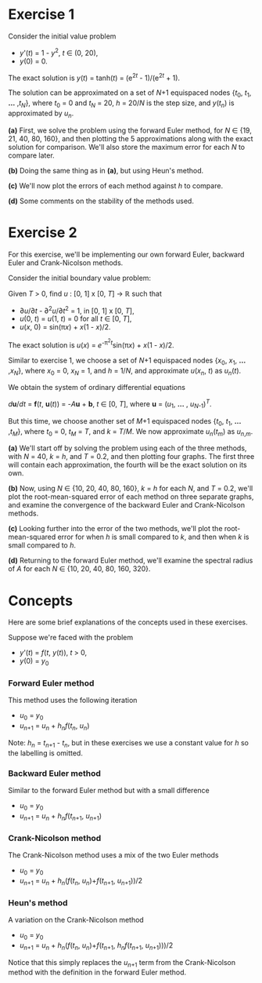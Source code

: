 # Exercise 1
Consider the initial value problem

- *y*'(*t*) = 1 - *y*<sup>2</sup>, *t* ∈ (0, 20),  
- *y*(0) = 0.

The exact solution is *y*(*t*) = tanh(*t*) = (e<sup>2*t*</sup> - 1)/(e<sup>2*t*</sup> + 1).

The solution can be approximated on a set of *N*+1 equispaced nodes {*t*<sub>0</sub>, *t*<sub>1</sub>, **...** ,*t*<sub>*N*</sub>}, where *t*<sub>0</sub> = 0 and *t*<sub>*N*</sub> = 20, *h* = 20/*N* is the step size, and *y*(*t*<sub>*n*</sub>) is approximated by *u*<sub>*n*</sub>.

**(a)** First, we solve the problem using the forward Euler method, for *N* ∈ {19, 21, 40, 80, 160}, and then plotting the 5 approximations along with the exact solution for comparison. We'll also store the maximum error for each *N* to compare later.

**(b)** Doing the same thing as in **(a)**, but using Heun's method.

**(c)** We'll now plot the errors of each method against *h* to compare.

**(d)** Some comments on the stability of the methods used.

# Exercise 2
For this exercise, we'll be implementing our own forward Euler, backward Euler and Crank-Nicolson methods.

Consider the initial boundary value problem:

Given *T* > 0, find *u* : [0, 1] x [0, *T*] → ℝ such that

- ∂*u*/∂*t* - ∂<sup>2</sup>*u*/∂*t*<sup>2</sup> = 1, in [0, 1] x [0, *T*],  
- *u*(0, *t*) = *u*(1, *t*) = 0 for all *t* ∈ [0, *T*],  
- *u*(*x*, 0) = sin(π*x*) + *x*(1 - *x*)/2.

The exact solution is *u*(*x*) = *e*<sup>-π<sup>2</sup>*t*</sup>sin(π*x*) + *x*(1 - *x*)/2.

Similar to exercise 1, we choose a set of *N*+1 equispaced nodes {*x*<sub>0</sub>, *x*<sub>1</sub>, **...** ,*x*<sub>*N*</sub>}, where *x*<sub>0</sub> = 0, *x*<sub>*N*</sub> = 1, and *h* = 1/*N*, and approximate *u*(*x*<sub>*n*</sub>, *t*) as *u*<sub>*n*</sub>(*t*).

We obtain the system of ordinary differential equations

*d***u**/*dt* = **f**(*t*, **u**(*t*)) = -*A***u** + **b**, *t* ∈ [0, *T*], where **u** = (*u*<sub>1</sub>, **...** , *u*<sub>*N*-1</sub>)<sup>*T*</sup>.

But this time, we choose another set of *M*+1 equispaced nodes {*t*<sub>0</sub>, *t*<sub>1</sub>, **...** ,*t*<sub>*M*</sub>}, where *t*<sub>0</sub> = 0, *t*<sub>*M*</sub> = *T*, and *k* = *T*/*M*. We now approximate *u*<sub>*n*</sub>(*t*<sub>*m*</sub>) as *u*<sub>*n*,*m*</sub>.

**(a)** We'll start off by solving the problem using each of the three methods, with *N* = 40, *k* = *h*, and *T* = 0.2, and then plotting four graphs. The first three will contain each approximation, the fourth will be the exact solution on its own.

**(b)** Now, using *N* ∈ {10, 20, 40, 80, 160}, *k* = *h* for each *N*, and *T* = 0.2, we'll plot the root-mean-squared error of each method on three separate graphs, and examine the convergence of the backward Euler and Crank-Nicolson methods.

**(c)** Looking further into the error of the two methods, we'll plot the root-mean-squared error for when *h* is small compared to *k*, and then when *k* is small compared to *h*.

**(d)** Returning to the forward Euler method, we'll examine the spectral radius of *A* for each *N* ∈ {10, 20, 40, 80, 160, 320}.

# Concepts
Here are some brief explanations of the concepts used in these exercises.

Suppose we're faced with the problem

- *y*'(*t*) = *f*(*t*, *y*(*t*)), *t* > 0,
- *y*(0) = *y*<sub>0</sub>

### Forward Euler method
This method uses the following iteration

- *u*<sub>0</sub> = *y*<sub>0</sub>
- *u*<sub>*n*+1</sub> = *u*<sub>*n*</sub> + *h*<sub>*n*</sub>*f*(*t*<sub>*n*</sub>, *u*<sub>*n*</sub>)

Note: *h*<sub>*n*</sub> = *t*<sub>*n*+1</sub> - *t*<sub>*n*</sub>, but in these exercises we use a constant value for *h* so the labelling is omitted.

### Backward Euler method
Similar to the forward Euler method but with a small difference

- *u*<sub>0</sub> = *y*<sub>0</sub>
- *u*<sub>*n*+1</sub> = *u*<sub>*n*</sub> + *h*<sub>*n*</sub>*f*(*t*<sub>*n*+1</sub>, *u*<sub>*n*+1</sub>)

### Crank-Nicolson method
The Crank-Nicolson method uses a mix of the two Euler methods

- *u*<sub>0</sub> = *y*<sub>0</sub>
- *u*<sub>*n*+1</sub> = *u*<sub>*n*</sub> + *h*<sub>*n*</sub>(*f*(*t*<sub>*n*</sub>, *u*<sub>*n*</sub>)+*f*(*t*<sub>*n*+1</sub>, *u*<sub>*n*+1</sub>))/2

### Heun's method
A variation on the Crank-Nicolson method

- *u*<sub>0</sub> = *y*<sub>0</sub>
- *u*<sub>*n*+1</sub> = *u*<sub>*n*</sub> + *h*<sub>*n*</sub>(*f*(*t*<sub>*n*</sub>, *u*<sub>*n*</sub>)+*f*(*t*<sub>*n*+1</sub>, *h*<sub>*n*</sub>*f*(*t*<sub>*n*+1</sub>, *u*<sub>*n*+1</sub>)))/2

Notice that this simply replaces the *u*<sub>*n*+1</sub> term from the Crank-Nicolson method with the definition in the forward Euler method.
